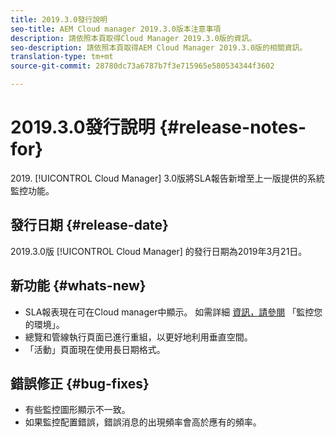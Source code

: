 ```yaml
---
title: 2019.3.0發行說明
seo-title: AEM Cloud manager 2019.3.0版本注意事項
description: 請依照本頁取得Cloud Manager 2019.3.0版的資訊。
seo-description: 請依照本頁取得AEM Cloud Manager 2019.3.0版的相關資訊。
translation-type: tm+mt
source-git-commit: 28780dc73a6787b7f3e715965e580534344f3602

---
```



# 2019.3.0發行說明 {#release-notes-for}

&#x200B;2019. [!UICONTROL Cloud Manager] 3.0版將SLA報告新增至上一版提供的系統監控功能。

## 發行日期 {#release-date}

2019.3.0版 [!UICONTROL Cloud Manager] 的發行日期為2019年3月21日。

## 新功能 {#whats-new}

* SLA報表現在可在Cloud manager中顯示。 如需詳細 [資訊，請參閱](monitor-your-environments.md) 「監控您的環境」。
* 總覽和管線執行頁面已進行重組，以更好地利用垂直空間。
* 「活動」頁面現在使用長日期格式。

## 錯誤修正 {#bug-fixes}

* 有些監控圖形顯示不一致。
* 如果監控配置錯誤，錯誤消息的出現頻率會高於應有的頻率。
